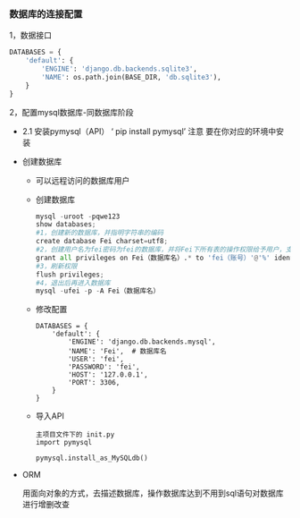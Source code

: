 ### 数据库的连接配置

1，数据接口

```python
DATABASES = {
    'default': {
        'ENGINE': 'django.db.backends.sqlite3',
        'NAME': os.path.join(BASE_DIR, 'db.sqlite3'),
    }
}
```

2，配置mysql数据库-同数据库阶段

- 2.1 安装pymysql（API）  ‘ pip install pymysql’  注意 要在你对应的环境中安装

- 创建数据库

  - 可以远程访问的数据库用户

  - 创建数据库

    ```python
    mysql -uroot -pqwe123
    show databases;
    #1，创建新的数据库，并指明字符串的编码
    create database Fei charset=utf8;
    #2，创建用户名为fei密码为fei的数据库，并将Fei下所有表的操作权限给予用户，支持远程访问
    grant all privileges on Fei（数据库名）.* to 'fei（账号）'@'%' identified by 'fei（密码）';
    #3，刷新权限
    flush privileges;
    #4，退出后再进入数据库
    mysql -ufei -p -A Fei（数据库名）
    ```


  - 修改配置

    ```
    DATABASES = {
        'default': {
            'ENGINE': 'django.db.backends.mysql',
            'NAME': 'Fei',  # 数据库名
            'USER': 'fei',
            'PASSWORD': 'fei',
            'HOST': '127.0.0.1',
            'PORT': 3306,
        }
    }
    ```


  - 导入API

    ```
    主项目文件下的 init.py
    import pymysql

    pymysql.install_as_MySQLdb()
    ```


- ORM

  用面向对象的方式，去描述数据库，操作数据库达到不用到sql语句对数据库进行增删改查

  ​